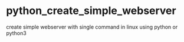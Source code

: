 # python_create_simple_webserver
create simple webserver with single command in linux using python or python3
